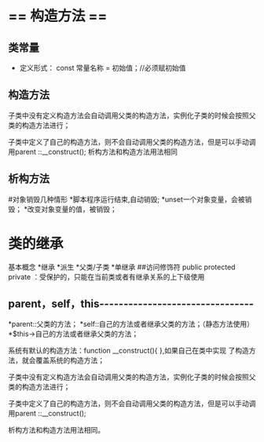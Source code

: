 #  == 构造方法 ==

## 类常量
* 定义形式： const 常量名称  =  初始值；//必须赋初始值

## 构造方法
子类中没有定义构造方法会自动调用父类的构造方法，实例化子类的时候会按照父类的构造方法进行；

子类中定义了自己的构造方法，则不会自动调用父类的构造方法，但是可以手动调用parent ::__construct();
析构方法和构造方法用法相同
## 析构方法


#对象销毁几种情形
*脚本程序运行结束,自动销毁;
*unset一个对象变量，会被销毁；
*改变对象变量的值，被销毁；


#  类的继承 
基本概念
*继承
*派生
*父类/子类
*单继承
##访问修饰符
public
protected
private ：受保护的，只能在当前类或者有继承关系的上下级使用

##  parent，self，this--------------------------------
*parent::父类的方法；
*self::自己的方法或者继承父类的方法；（静态方法使用）
*$this->自己的方法或者继承父类的方法；


系统有默认的构造方法：function __construct(){   },如果自己在类中实现 了构造方法，就会覆盖系统的构造方法；

子类中没有定义构造方法会自动调用父类的构造方法，实例化子类的时候会按照父类的构造方法进行；

子类中定义了自己的构造方法，则不会自动调用父类的构造方法，但是可以手动调用parent ::__construct();

析构方法和构造方法用法相同。
 